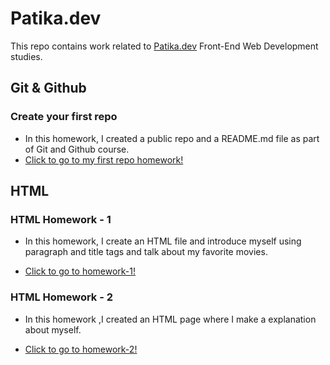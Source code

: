 # Patika.dev

This repo contains work related to [Patika.dev](https://app.patika.dev/) Front-End Web Development studies.

## Git & Github

### Create your first repo

- In this homework, I created a public repo and a README.md file as part of Git and Github course.
- [Click to go to my first repo homework!](https://github.com/yarenkarakus/patika.dev/tree/main/kodluyoruz-ilk-repo)

## HTML

### HTML Homework - 1

- In this homework, I create an HTML file and introduce myself using paragraph and title tags and talk about my favorite movies.

- [Click to go to homework-1!](https://github.com/yarenkarakus/patika.dev/tree/master/html/homework-1)

### HTML Homework - 2

- In this homework ,I created an HTML page where I make a explanation about myself.

- [Click to go to homework-2!](https://github.com/yarenkarakus/patika.dev/tree/master/html/homework-2)
